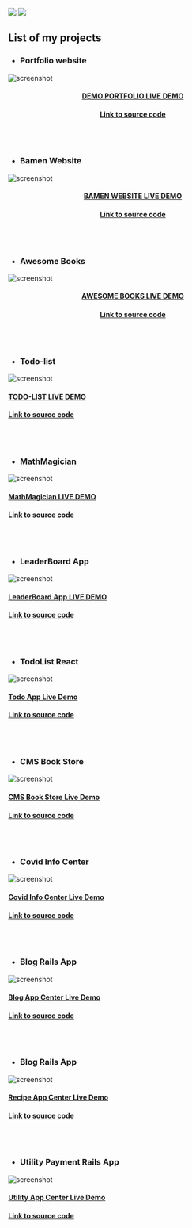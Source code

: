 ![](https://img.shields.io/badge/Microverse-blueviolet) ![](https://img.shields.io/badge/MENGSTU-FENTAW-success) 

## List of my projects

- ### Portfolio website
![screenshot](screenshots/portfolio-website.png)

<h4 align="center"><a href= 'https://mengiefen.github.io/personal-portfolio/'  > DEMO PORTFOLIO LIVE DEMO</a> </h4>
<h4 align="center"><a href= 'https://github.com/mengiefen/personal-portfolio/'> Link to source code</a> </h4>
<br/> <br/>

- ### Bamen Website
![screenshot](screenshots/bamen.png)

<h4 align="center"><a href= 'https://mengiefen.github.io/microverse-capstone-01/'  > BAMEN WEBSITE LIVE DEMO</a> </h4>

<h4 align="center"><a href= 'https://github.com/mengiefen/microverse-capstone-01/'> Link to source code</a> </h4>
<br/> <br/>

- ### Awesome Books
![screenshot](screenshots/awesome-books.png)

<h4 align="center"><a href= 'https://mengiefen.github.io/awesome-books-es6/'  > AWESOME BOOKS LIVE DEMO</a> </h4>
<h4 align="center"><a href= 'https://github.com/mengiefen/awesome-books-es6/'> Link to source code</a> </h4>

<br/> <br/>

- ### Todo-list 
![screenshot](screenshots/todolist.png)

<h4 align="left"><a href= 'https://mengiefen.github.io/todo-list/'  > TODO-LIST LIVE DEMO</a> </h4>
<h4 align="left"><a href= 'https://github.com/mengiefen/todo-list/'> Link to source code</a> </h4>
<br/> <br/>

- ### MathMagician 
![screenshot](screenshots/math-magician-mobile.png)

<h4 align="left"><a href= 'https://mengiefen.github.io/todo-list/'> MathMagician LIVE DEMO</a> </h4>
<h4 align="left"><a href= 'https://github.com/mengiefen/todo-list/'> Link to source code</a> </h4>
<br/> <br/>

- ### LeaderBoard App 
![screenshot](screenshots/leaderboard-desktop.png)

<h4 align="left"><a href= 'https://mengiefen.github.io/todo-list/'> LeaderBoard App  LIVE DEMO</a> </h4>
<h4 align="left"><a href= 'https://github.com/mengiefen/todo-list/'> Link to source code</a> </h4>
<br/> <br/>

- ### TodoList React
![screenshot](screenshots/todo-app-react.png)

<h4 align="left"><a href= 'https://mengiefen.github.io/todo-list/'> Todo App Live Demo </a> </h4>
<h4 align="left"><a href= 'https://github.com/mengiefen/todo-list/'> Link to source code</a> </h4>
<br/> <br/>

- ### CMS Book Store 
![screenshot](screenshots/bookstore.png)

<h4 align="left"><a href= 'https://mengiefen.github.io/todo-list/'>CMS Book Store Live Demo </a> </h4>
<h4 align="left"><a href= 'https://github.com/mengiefen/todo-list/'> Link to source code</a> </h4>
<br/> <br/>

- ### Covid Info Center
![screenshot](screenshots/covid-desktop.png)

<h4 align="left"><a href= 'https://mengiefen.github.io/todo-list/'>Covid Info Center Live Demo </a> </h4>
<h4 align="left"><a href= 'https://github.com/mengiefen/todo-list/'> Link to source code</a> </h4>
<br/> <br/>

- ### Blog Rails App
![screenshot](screenshots/blog-app-desktop.png)

<h4 align="left"><a href= 'https://mengiefen.github.io/todo-list/'>Blog App Center Live Demo </a> </h4>
<h4 align="left"><a href= 'https://github.com/mengiefen/todo-list/'> Link to source code</a> </h4>
<br/> <br/>

- ### Blog Rails App
![screenshot](screenshots/recipe-app-1.png)

<h4 align="left"><a href= 'https://mengiefen.github.io/todo-list/'>Recipe App Center Live Demo </a> </h4>
<h4 align="left"><a href= 'https://github.com/mengiefen/todo-list/'> Link to source code</a> </h4>
<br/> <br/>

- ### Utility Payment Rails App
![screenshot](screenshots/utility-app-edit-profile.png)

<h4 align="left"><a href= 'https://mengiefen.github.io/todo-list/'>Utility App Center Live Demo </a> </h4>
<h4 align="left"><a href= 'https://github.com/mengiefen/todo-list/'> Link to source code</a> </h4>
<br/> <br/>





